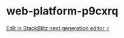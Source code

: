 # web-platform-p9cxrq

[Edit in StackBlitz next generation editor ⚡️](https://stackblitz.com/~/github.com/zhni05/web-platform-p9cxrq)